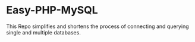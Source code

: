 Easy-PHP-MySQL
==============

This Repo simplifies and shortens the process of connecting and querying single and multiple databases.